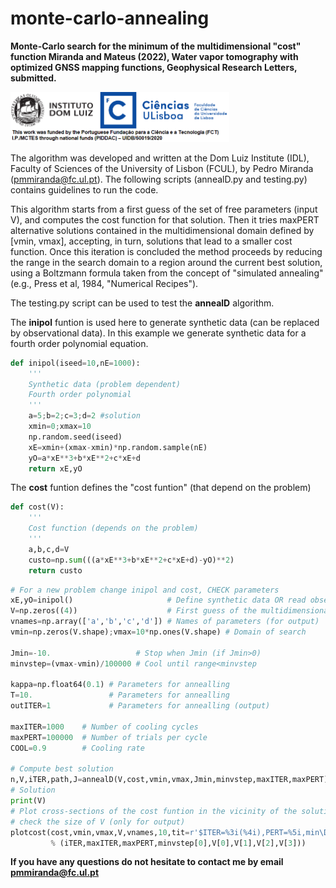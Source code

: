 # monte-carlo-annealing
**Monte-Carlo search for the minimum of the multidimensional "cost" function
Miranda and Mateus (2022), Water vapor tomography with optimized GNSS mapping functions,
Geophysical Research Letters, submitted.**

<img src="https://github.com/pjmateus/monte-carlo-annealing/blob/80329255f53d957f4e4ecd28d85fe946c23f048b/logos.png" width="350">

The algorithm was developed and written at the Dom Luiz Institute (IDL), Faculty of Sciences of the University of Lisbon (FCUL), by Pedro Miranda (pmmiranda@fc.ul.pt).
The following scripts (annealD.py and testing.py) contains guidelines to run the code.

This algorithm starts from a first guess of the set of free parameters (input V), and computes the cost function for that solution. Then it tries maxPERT alternative 
solutions contained in the multidimensional domain defined by [vmin, vmax], accepting, in turn, solutions that lead to a smaller cost function. Once this iteration 
is concluded the method proceeds by reducing the range in the search domain to a region around the current best solution, using a Boltzmann formula taken from the
concept of "simulated annealing" (e.g., Press et al, 1984, "Numerical Recipes").

The testing.py script can be used to test the **annealD** algorithm. 

The **inipol** funtion is used here to generate synthetic data (can be replaced by observational data).
In this example we generate synthetic data for a fourth order polynomial equation.
```Python
def inipol(iseed=10,nE=1000): 
    '''
    Synthetic data (problem dependent)
    Fourth order polynomial 
    '''
    a=5;b=2;c=3;d=2 #solution
    xmin=0;xmax=10
    np.random.seed(iseed)
    xE=xmin+(xmax-xmin)*np.random.sample(nE)
    yO=a*xE**3+b*xE**2+c*xE+d
    return xE,yO
```

The **cost** funtion defines the "cost funtion" (that depend on the problem) 
```Python
def cost(V): 
    '''
    Cost function (depends on the problem)
    '''
    a,b,c,d=V
    custo=np.sum(((a*xE**3+b*xE**2+c*xE+d)-yO)**2)
    return custo
```

```Python
# For a new problem change inipol and cost, CHECK parameters
xE,yO=inipol()                     # Define synthetic data OR read observations (yO) at locations (xE)
V=np.zeros((4))                    # First guess of the multidimensional solution
vnames=np.array(['a','b','c','d']) # Names of parameters (for output)
vmin=np.zeros(V.shape);vmax=10*np.ones(V.shape) # Domain of search

Jmin=-10.                   # Stop when Jmin (if Jmin>0)
minvstep=(vmax-vmin)/100000 # Cool until range<minvstep

kappa=np.float64(0.1) # Parameters for annealling 
T=10.                 # Parameters for annealling 
outITER=1             # Parameters for annealling (output)

maxITER=1000    # Number of cooling cycles
maxPERT=100000  # Number of trials per cycle
COOL=0.9        # Cooling rate

# Compute best solution
n,V,iTER,path,J=annealD(V,cost,vmin,vmax,Jmin,minvstep,maxITER,maxPERT)
# Solution
print(V)  
# Plot cross-sections of the cost funtion in the vicinity of the solution
# check the size of V (only for output)
plotcost(cost,vmin,vmax,V,vnames,10,tit=r'$ITER=%3i(%4i),PERT=%5i,min\Delta x=%6.5f,a=%4.3f,b=%4.3f,c=%4.3f,d=%4.3f$'\
         % (iTER,maxITER,maxPERT,minvstep[0],V[0],V[1],V[2],V[3]))
```

**If you have any questions do not hesitate to contact me by email pmmiranda@fc.ul.pt**
